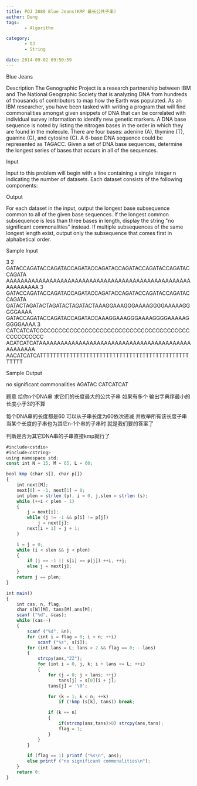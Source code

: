 ```yaml
---
title: POJ 3080 Blue Jeans(KMP 最长公共子串)
author: Deng
tags: 
       - Algorithm

category: 
       - OJ
       - String

date: 2014-09-02 09:50:59
---
```

Blue Jeans

Description
The Genographic Project is a research partnership between IBM and The National Geographic Society that is analyzing DNA from hundreds of thousands of contributors to map how the Earth was populated.
As an IBM researcher, you have been tasked with writing a program that will find commonalities amongst given snippets of DNA that can be correlated with individual survey information to identify new genetic markers.
A DNA base sequence is noted by listing the nitrogen bases in the order in which they are found in the molecule. There are four bases: adenine (A), thymine (T), guanine (G), and cytosine (C). A 6-base DNA sequence could be represented as TAGACC.
Given a set of DNA base sequences, determine the longest series of bases that occurs in all of the sequences.

Input

Input to this problem will begin with a line containing a single integer n indicating the number of datasets. Each dataset consists of the following components:

Output

For each dataset in the input, output the longest base subsequence common to all of the given base sequences. If the longest common subsequence is less than three bases in length, display the string "no significant commonalities" instead. If multiple subsequences of the same longest length exist, output only the subsequence that comes first in alphabetical order.

Sample Input

3 2 GATACCAGATACCAGATACCAGATACCAGATACCAGATACCAGATACCAGATACCAGATA AAAAAAAAAAAAAAAAAAAAAAAAAAAAAAAAAAAAAAAAAAAAAAAAAAAAAAAAAAAA 3 GATACCAGATACCAGATACCAGATACCAGATACCAGATACCAGATACCAGATACCAGATA GATACTAGATACTAGATACTAGATACTAAAGGAAAGGGAAAAGGGGAAAAAGGGGGAAAA GATACCAGATACCAGATACCAGATACCAAAGGAAAGGGAAAAGGGGAAAAAGGGGGAAAA 3 CATCATCATCCCCCCCCCCCCCCCCCCCCCCCCCCCCCCCCCCCCCCCCCCCCCCCCCCC ACATCATCATAAAAAAAAAAAAAAAAAAAAAAAAAAAAAAAAAAAAAAAAAAAAAAAAAA AACATCATCATTTTTTTTTTTTTTTTTTTTTTTTTTTTTTTTTTTTTTTTTTTTTTTTTT

Sample Output

no significant commonalities AGATAC CATCATCAT

题意 给你n个DNA串 求它们的长度最大的公共子串 如果有多个 输出字典序最小的 长度小于3的不算

每个DNA串的长度都是60 可以从子串长度为60依次递减 并枚举所有该长度子串 当某个长度的子串也为其它n-1个串的子串时 就是我们要的答案了

判断是否为其它DNA串的子串直接kmp就行了

```js 
#include<cstdio>
#include<cstring>
using namespace std;
const int N = 15, M = 65, L = 60;

bool kmp (char s[], char p[])
{
    int next[M];
    next[0] = -1, next[1] = 0;
    int plen = strlen (p), i = 0, j,slen = strlen (s);
    while (++i < plen - 1)
    {
        j = next[i];
        while (j != -1 && p[i] != p[j])
            j = next[j];
        next[i + 1] = j + 1;
    }

    i = j = 0;
    while (i < slen && j < plen)
    {
        if (j == -1 || s[i] == p[j]) ++i, ++j;
        else j = next[j];
    }
    return j == plen;
}

int main()
{
    int cas, n, flag;
    char s[N][M], tans[M],ans[M];
    scanf ("%d", &cas);
    while (cas--)
    {
        scanf ("%d", &n);
        for (int i = flag = 0; i < n; ++i)
            scanf ("%s", s[i]);
        for (int lans = L; lans > 2 && flag == 0; --lans)
        {
            strcpy(ans,"ZZ");
            for (int i = 0, j, k; i + lans <= L; ++i)
            {
                for (j = 0; j < lans; ++j)
                    tans[j] = s[0][i + j];
                tans[j] = '\0';

                for (k = 1; k < n; ++k)
                    if (!kmp (s[k], tans)) break;

                if (k == n)
                {
                    if(strcmp(ans,tans)>0) strcpy(ans,tans);
                    flag = 1;
                }
            }
        }

        if (flag == 1) printf ("%s\n", ans);
        else printf ("no significant commonalities\n");
    }
    return 0;
}
```
